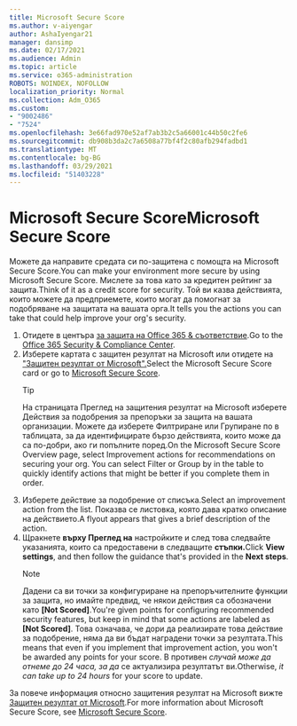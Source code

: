 ```yaml
---
title: Microsoft Secure Score
ms.author: v-aiyengar
author: AshaIyengar21
manager: dansimp
ms.date: 02/17/2021
ms.audience: Admin
ms.topic: article
ms.service: o365-administration
ROBOTS: NOINDEX, NOFOLLOW
localization_priority: Normal
ms.collection: Adm_O365
ms.custom:
- "9002486"
- "7524"
ms.openlocfilehash: 3e66fad970e52af7ab3b2c5a66001c44b50c2fe6
ms.sourcegitcommit: db908b3da2c7a6508a77bf4f2c80afb294fadbd1
ms.translationtype: MT
ms.contentlocale: bg-BG
ms.lasthandoff: 03/29/2021
ms.locfileid: "51403228"
---
```

# <a name="microsoft-secure-score"></a><span data-ttu-id="54784-102">Microsoft Secure Score</span><span class="sxs-lookup"><span data-stu-id="54784-102">Microsoft Secure Score</span></span>

<span data-ttu-id="54784-103">Можете да направите средата си по-защитена с помощта на Microsoft Secure Score.</span><span class="sxs-lookup"><span data-stu-id="54784-103">You can make your environment more secure by using Microsoft Secure Score.</span></span> <span data-ttu-id="54784-104">Мислете за това като за кредитен рейтинг за защита.</span><span class="sxs-lookup"><span data-stu-id="54784-104">Think of it as a credit score for security.</span></span> <span data-ttu-id="54784-105">Той ви казва действията, които можете да предприемете, които могат да помогнат за подобряване на защитата на вашата орга.</span><span class="sxs-lookup"><span data-stu-id="54784-105">It tells you the actions you can take that could help improve your org's security.</span></span>

1. <span data-ttu-id="54784-106">Отидете в центъра [за защита на Office 365 & съответствие](https://go.microsoft.com/fwlink/p/?linkid=2077143).</span><span class="sxs-lookup"><span data-stu-id="54784-106">Go to the [Office 365 Security & Compliance Center](https://go.microsoft.com/fwlink/p/?linkid=2077143).</span></span>
1. <span data-ttu-id="54784-107">Изберете картата с защитен резултат на Microsoft или отидете на ["Защитен резултат от Microsoft".](https://go.microsoft.com/fwlink/?linkid=2099589)</span><span class="sxs-lookup"><span data-stu-id="54784-107">Select the Microsoft Secure Score card or go to [Microsoft Secure Score](https://go.microsoft.com/fwlink/?linkid=2099589).</span></span>
    > [!TIP]
    >  <span data-ttu-id="54784-108">На страницата Преглед на защитения резултат на Microsoft изберете Действия за подобрения за препоръки за защита на вашата организации. Можете да изберете Филтриране или Групиране по в таблицата, за да идентифицирате бързо действията, които може да са по-добри, ако ги попълните поред.</span><span class="sxs-lookup"><span data-stu-id="54784-108">On the Microsoft Secure Score Overview page, select Improvement actions for recommendations on securing your org. You can select Filter or Group by in the table to quickly identify actions that might be better if you complete them in order.</span></span>
1. <span data-ttu-id="54784-109">Изберете действие за подобрение от списъка.</span><span class="sxs-lookup"><span data-stu-id="54784-109">Select an improvement action from the list.</span></span> <span data-ttu-id="54784-110">Показва се листовка, която дава кратко описание на действието.</span><span class="sxs-lookup"><span data-stu-id="54784-110">A flyout appears that gives a brief description of the action.</span></span>
1. <span data-ttu-id="54784-111">Щракнете **върху Преглед на** настройките и след това следвайте указанията, които са предоставени в следващите **стъпки.**</span><span class="sxs-lookup"><span data-stu-id="54784-111">Click **View settings**, and then follow the guidance that's provided in the **Next steps**.</span></span>
    > [!NOTE]
    > <span data-ttu-id="54784-112">Дадени са ви точки за конфигуриране на препоръчителните функции за защита, но имайте предвид, че някои действия са обозначени като **[Not Scored]**.</span><span class="sxs-lookup"><span data-stu-id="54784-112">You're given points for configuring recommended security features, but keep in mind that some actions are labeled as **[Not Scored]**.</span></span> <span data-ttu-id="54784-113">Това означава, че дори да реализирате това действие за подобрение, няма да ви бъдат наградени точки за резултата.</span><span class="sxs-lookup"><span data-stu-id="54784-113">This means that even if you implement that improvement action, you won't be awarded any points for your score.</span></span> <span data-ttu-id="54784-114">В противен *случай може да отнеме до 24 часа, за да* се актуализира резултатът ви.</span><span class="sxs-lookup"><span data-stu-id="54784-114">Otherwise, *it can take up to 24 hours* for your score to update.</span></span>

<span data-ttu-id="54784-115">За повече информация относно защитения резултат на Microsoft вижте [Защитен резултат от Microsoft](https://go.microsoft.com/fwlink/?linkid=2103077).</span><span class="sxs-lookup"><span data-stu-id="54784-115">For more information about Microsoft Secure Score, see [Microsoft Secure Score](https://go.microsoft.com/fwlink/?linkid=2103077).</span></span>
